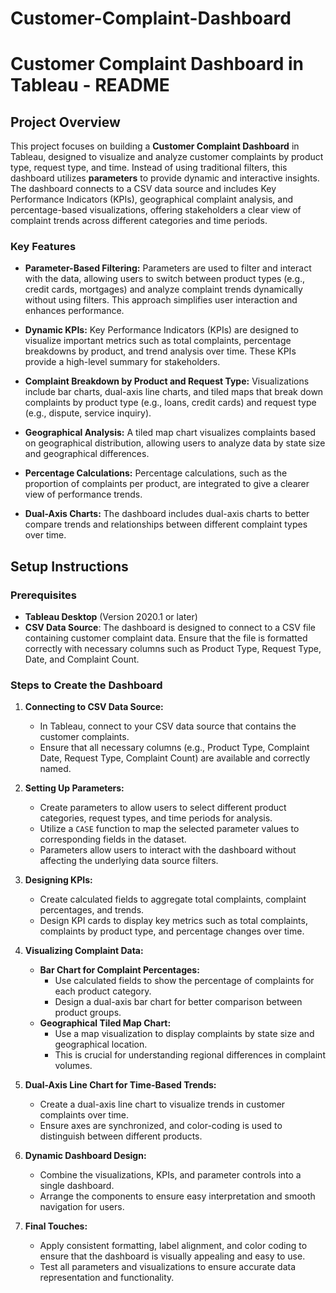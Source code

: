 # Customer-Complaint-Dashboard

# Customer Complaint Dashboard in Tableau - README

## Project Overview

This project focuses on building a **Customer Complaint Dashboard** in Tableau, designed to visualize and analyze customer complaints by product type, request type, and time. Instead of using traditional filters, this dashboard utilizes **parameters** to provide dynamic and interactive insights. The dashboard connects to a CSV data source and includes Key Performance Indicators (KPIs), geographical complaint analysis, and percentage-based visualizations, offering stakeholders a clear view of complaint trends across different categories and time periods.

### Key Features

- **Parameter-Based Filtering:** 
  Parameters are used to filter and interact with the data, allowing users to switch between product types (e.g., credit cards, mortgages) and analyze complaint trends dynamically without using filters. This approach simplifies user interaction and enhances performance.

- **Dynamic KPIs:**
  Key Performance Indicators (KPIs) are designed to visualize important metrics such as total complaints, percentage breakdowns by product, and trend analysis over time. These KPIs provide a high-level summary for stakeholders.

- **Complaint Breakdown by Product and Request Type:** 
  Visualizations include bar charts, dual-axis line charts, and tiled maps that break down complaints by product type (e.g., loans, credit cards) and request type (e.g., dispute, service inquiry).

- **Geographical Analysis:**
  A tiled map chart visualizes complaints based on geographical distribution, allowing users to analyze data by state size and geographical differences.

- **Percentage Calculations:**
  Percentage calculations, such as the proportion of complaints per product, are integrated to give a clearer view of performance trends.

- **Dual-Axis Charts:**
  The dashboard includes dual-axis charts to better compare trends and relationships between different complaint types over time.

## Setup Instructions

### Prerequisites

- **Tableau Desktop** (Version 2020.1 or later)
- **CSV Data Source**: The dashboard is designed to connect to a CSV file containing customer complaint data. Ensure that the file is formatted correctly with necessary columns such as Product Type, Request Type, Date, and Complaint Count.

### Steps to Create the Dashboard

1. **Connecting to CSV Data Source:**
   - In Tableau, connect to your CSV data source that contains the customer complaints.
   - Ensure that all necessary columns (e.g., Product Type, Complaint Date, Request Type, Complaint Count) are available and correctly named.

2. **Setting Up Parameters:**
   - Create parameters to allow users to select different product categories, request types, and time periods for analysis. 
   - Utilize a `CASE` function to map the selected parameter values to corresponding fields in the dataset.
   - Parameters allow users to interact with the dashboard without affecting the underlying data source filters.

3. **Designing KPIs:**
   - Create calculated fields to aggregate total complaints, complaint percentages, and trends.
   - Design KPI cards to display key metrics such as total complaints, complaints by product type, and percentage changes over time.

4. **Visualizing Complaint Data:**
   - **Bar Chart for Complaint Percentages:**
     - Use calculated fields to show the percentage of complaints for each product category. 
     - Design a dual-axis bar chart for better comparison between product groups.
   - **Geographical Tiled Map Chart:**
     - Use a map visualization to display complaints by state size and geographical location.
     - This is crucial for understanding regional differences in complaint volumes.

5. **Dual-Axis Line Chart for Time-Based Trends:**
   - Create a dual-axis line chart to visualize trends in customer complaints over time.
   - Ensure axes are synchronized, and color-coding is used to distinguish between different products.

6. **Dynamic Dashboard Design:**
   - Combine the visualizations, KPIs, and parameter controls into a single dashboard.
   - Arrange the components to ensure easy interpretation and smooth navigation for users.

7. **Final Touches:**
   - Apply consistent formatting, label alignment, and color coding to ensure that the dashboard is visually appealing and easy to use.
   - Test all parameters and visualizations to ensure accurate data representation and functionality.
